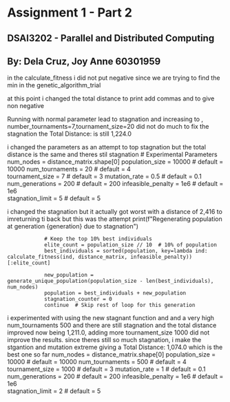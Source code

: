 # Assignment 1 - Part 2
## DSAI3202 - Parallel and Distributed Computing
## By: Dela Cruz, Joy Anne 60301959

in the calculate_fitness i did not put negative since we are trying to find the min in the genetic_algorithm_trial

at this point i changed the total distance to print  add commas and to give non negative

Running with normal parameter lead to stagnation and increasing to , number_tournaments=7,tournament_size=20 did not do much to fix the stagnation the Total Distance: is still 1,224.0

i changed the parameters as an attempt to top stagnation but the total distance is the same and theres stil stagnation
        # Experimental Parameters 
        num_nodes = distance_matrix.shape[0]
        population_size     = 10000 # default = 10000
        num_tournaments     = 20    # default = 4  
        tournament_size     = 7     # default = 3 
        mutation_rate       = 0.5   # default = 0.1
        num_generations     = 200   # default = 200
        infeasible_penalty  = 1e6   # default = 1e6  
        stagnation_limit    = 5     # default = 5  
  
i changed the stagnation but it actually got worst with a distance of 2,416 to imreturning ti back but this was the attempt
                print(f"Regenerating population at generation {generation} due to stagnation")
                
                # Keep the top 10% best individuals
                elite_count = population_size // 10  # 10% of population
                best_individuals = sorted(population, key=lambda ind: calculate_fitness(ind, distance_matrix, infeasible_penalty))[:elite_count]
                
                new_population = generate_unique_population(population_size - len(best_individuals), num_nodes)
                population = best_individuals + new_population
                stagnation_counter = 0
                continue  # Skip rest of loop for this generation

 i experimented with using the new stagnant function and and a very high num_tournaments 500 and there are still stagnation and the total distance improved now being 1,211.0, adding more tournament_size 1000 did not improve the results. since theres still so much stagnation, i make the stgantion and mutation extreme giving a Total Distance: 1,074.0 which is the best one so far
        num_nodes = distance_matrix.shape[0]
        population_size     = 10000 # default = 10000
        num_tournaments     = 500   # default = 4  
        tournament_size     = 1000  # default = 3 
        mutation_rate       = 1   # default = 0.1
        num_generations     = 200   # default = 200
        infeasible_penalty  = 1e6   # default = 1e6  
        stagnation_limit    = 2     # default = 5  